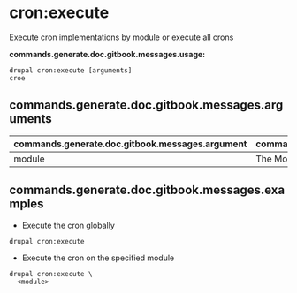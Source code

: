 # cron:execute
Execute cron implementations by module or execute all crons

**commands.generate.doc.gitbook.messages.usage:**
```
drupal cron:execute [arguments]
croe
```

## commands.generate.doc.gitbook.messages.arguments
commands.generate.doc.gitbook.messages.argument | commands.generate.doc.gitbook.messages.details
---------|-------------
module | The Module name.

## commands.generate.doc.gitbook.messages.examples
* Execute the cron globally
```
drupal cron:execute
```
* Execute the cron on the specified module
```
drupal cron:execute \
  <module>
```
